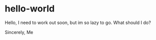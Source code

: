 # hello-world
Hello, 
I need to work out soon, but im so lazy to go. What should I do?

Sincerely,
Me
